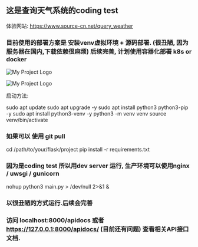 ## 这是查询天气系统的coding test

体验网站: https://www.source-cn.net/query_weather

### 目前使用的部署方案是 安装venv虚拟环境 + 源码部署. (很丑陋, 因为服务器在国内,下载依赖很麻烦) 后续完善,  计划使用容器化部署 k8s or docker


![My Project Logo](https://github.com/a0x5b22bbb/QueryWeatherServer/blob/master/%E6%88%AA%E5%9B%BE1.png)


![My Project Logo](https://github.com/a0x5b22bbb/QueryWeatherServer/blob/master/%E6%88%AA%E5%9B%BE2.png)



启动方法: 

sudo apt update
sudo apt upgrade -y
sudo apt install python3 python3-pip -y
sudo apt install python3-venv -y
python3 -m venv venv
source venv/bin/activate

### 如果可以 使用 git pull 
cd /path/to/your/flask/project
pip install -r requirements.txt

### 因为是coding test 所以用dev server 运行, 生产环境可以使用nginx / uwsgi / gunicorn
nohup python3 main.py > /dev/null  2>&1 &

### 以很丑陋的方式运行.后续会完善

### 访问 localhost:8000/apidocs  或者  https://127.0.0.1:8000/apidocs/ (目前还有问题) 查看相关API接口文档.

